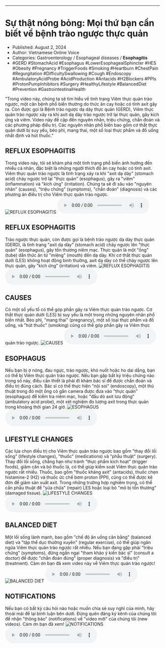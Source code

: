 
---

# Sự thật nóng bỏng: Mọi thứ bạn cần biết về bệnh trào ngược thực quản

- Published: August 2, 2024
- Author: Vietnamese Online Voice
- Categories: Gastroenterology / Esophageal diseases / **Esophagitis**
- #GERD #StomachAcid #Esophagus #LowerEsophagealSphincter #HES #Obesity #Pregnancy #TriggerFoods #Smoking #Heartburn #ChestPain #Regurgitation #DifficultySwallowing #Cough #Endoscopy #AmbulatoryAcidProbe #AcidProduction #Antacids #H2Blockers #PPIs #ProtonPumpInhibitors #Surgery #HealthyLifestyle #BalancedDiet #Prevention #GastrointestinalHealth

"Trong video này, chúng ta sẽ tìm hiểu về tình trạng Viêm thực quản trào ngược, một căn bệnh phổ biến thường do thức ăn cay hoặc có tính axit gây ra. Còn được gọi là Bệnh trào ngược dạ dày thực quản (GERD), Viêm thực quản trào ngược xảy ra khi axit dạ dày trào ngược trở lại thực quản, gây kích ứng và viêm. Video này đề cập đến nguyên nhân, triệu chứng, chẩn đoán và các phương pháp điều trị. Các nguyên nhân phổ biến bao gồm cơ thắt thực quản dưới bị suy yếu, béo phì, mang thai, một số loại thực phẩm và đồ uống nhất định và hút thuốc."


## REFLUX ESOPHAGITIS

Trong video này, tôi sẽ khám phá một tình trạng phổ biến ảnh hưởng đến nhiều cá nhân, đặc biệt là những người thích đồ ăn cay hoặc có tính axit. Viêm thực quản trào ngược là tình trạng xảy ra khi "axit dạ dày" (stomach acid) chảy ngược trở lại "thực quản" (esophagus), gây ra "viêm" (inflammation) và "kích ứng" (irritation). Chúng ta sẽ đi sâu vào "nguyên nhân" (causes), "triệu chứng" (symptoms), "chẩn đoán" (diagnosis) và các phương án điều trị cho Viêm thực quản trào ngược.
![REFLUX ESOPHAGITIS](https://http-archiver-apis-production-80.schnworks.com/storage/images/transitions/2024-08-02/transition-47823643582-Montserrat-Black-004895.jpg)
<audio controls>
    <source src="https://http-archiver-apis-production-80.schnworks.com/storage/storage/audio/file-16484878489.mp3" type="audio/mpeg">
</audio>



## REFLUX ESOPHAGITIS

Trào ngược thực quản, còn được gọi là bệnh trào ngược dạ dày thực quản (GERD), là tình trạng "axit dạ dày" (stomach acid) chảy ngược lên "thực quản" (esophagus), gây tổn thương niêm mạc. Thực quản là một "ống" (tube) dẫn thức ăn từ "miệng" (mouth) đến dạ dày. Khi cơ thắt thực quản dưới (LES) không hoạt động bình thường, axit dạ dày có thể chảy ngược lên thực quản, gây "kích ứng" (irritation) và viêm.
![REFLUX ESOPHAGITIS](https://http-archiver-apis-production-80.schnworks.com/storage/images/transitions/2024-08-02/transition--16121222582-Montserrat-ExtraBold-7B1FA2.jpg)
<audio controls>
    <source src="https://http-archiver-apis-production-80.schnworks.com/storage/storage/audio/file-10083132922.mp3" type="audio/mpeg">
</audio>



## CAUSES

Có một số yếu tố có thể góp phần gây ra Viêm thực quản trào ngược. Cơ thắt thực quản dưới (LES) bị suy yếu là một trong những nguyên nhân phổ biến nhất. Béo phì, "mang thai" (pregnancy), một số loại thực phẩm và đồ uống, và "hút thuốc" (smoking) cũng có thể góp phần gây ra Viêm thực quản trào ngược.
![CAUSES](https://http-archiver-apis-production-80.schnworks.com/storage/images/transitions/2024-08-02/transition-6447954644-Montserrat-Black-4A148C.jpg)
<audio controls>
    <source src="https://http-archiver-apis-production-80.schnworks.com/storage/storage/audio/file-8914497638.mp3" type="audio/mpeg">
</audio>



## ESOPHAGUS

Nếu bạn bị ợ nóng, đau ngực, trào ngược, khó nuốt hoặc ho dai dẳng, bạn có thể bị Viêm thực quản trào ngược. Nếu bạn gặp bất kỳ triệu chứng nào trong số này, điều cần thiết là phải đi khám bác sĩ để được chẩn đoán và điều trị đúng cách. Bác sĩ có thể thực hiện "nội soi" (endoscopy), một thủ thuật trong đó một ống có gắn camera được đưa vào "thực quản" (esophagus) để kiểm tra niêm mạc, hoặc "đầu dò axit lưu động" (ambulatory acid probe), một xét nghiệm đo lượng axit trong thực quản trong khoảng thời gian 24 giờ.
![ESOPHAGUS](https://http-archiver-apis-production-80.schnworks.com/storage/images/transitions/2024-08-02/transition--1506328048-Montserrat-SemiBold-283593.jpg)
<audio controls>
    <source src="https://http-archiver-apis-production-80.schnworks.com/storage/storage/audio/file-59678104026.mp3" type="audio/mpeg">
</audio>



## LIFESTYLE CHANGES

Các lựa chọn điều trị cho Viêm thực quản trào ngược bao gồm "thay đổi lối sống" (lifestyle changes), "thuốc" (medications) và "phẫu thuật" (surgery). Thay đổi lối sống, chẳng hạn như tránh "thực phẩm kích hoạt" (trigger foods), giảm cân và bỏ thuốc lá, có thể giúp kiểm soát Viêm thực quản trào ngược rất nhiều. Thuốc, bao gồm "thuốc kháng axit" (antacids), thuốc chẹn histamine-2 (H2) và thuốc ức chế bơm proton (PPI), cũng có thể được kê đơn để giảm sản xuất axit. Trong những trường hợp nghiêm trọng, có thể cần phẫu thuật để "sửa chữa" (repair) LES hoặc loại bỏ "mô bị tổn thương" (damaged tissue).
![LIFESTYLE CHANGES](https://http-archiver-apis-production-80.schnworks.com/storage/images/transitions/2024-08-02/transition--75862399171-Montserrat-SemiBold-9C27B0.jpg)
<audio controls>
    <source src="https://http-archiver-apis-production-80.schnworks.com/storage/storage/audio/file-30665077321.mp3" type="audio/mpeg">
</audio>



## BALANCED DIET

Một lối sống lành mạnh, bao gồm "chế độ ăn uống cân bằng" (balanced diet) và "tập thể dục thường xuyên" (regular exercise), có thể giúp ngăn ngừa Viêm thực quản trào ngược rất nhiều. Nếu bạn đang gặp phải "triệu chứng" (symptoms), đừng ngần ngại "tham khảo ý kiến ​​bác sĩ" (consult a doctor) để được "chẩn đoán đúng" (proper diagnosis) và "điều trị" (treatment). Cảm ơn bạn đã xem video này về Viêm thực quản trào ngược!
![BALANCED DIET](https://http-archiver-apis-production-80.schnworks.com/storage/images/transitions/2024-08-02/transition-9086466308-Montserrat-Thin-1A237E.jpg)
<audio controls>
    <source src="https://http-archiver-apis-production-80.schnworks.com/storage/storage/audio/file-44514501801.mp3" type="audio/mpeg">
</audio>



## NOTIFICATIONS

Nếu bạn có bất kỳ câu hỏi nào hoặc muốn chia sẻ suy nghĩ của mình, hãy thoải mái để lại bình luận bên dưới. Đừng quên đăng ký kênh của chúng tôi để nhận "thông báo" (notifications) về "video mới" của chúng tôi (new videos). Cảm ơn bạn đã xem!
![NOTIFICATIONS](https://http-archiver-apis-production-80.schnworks.com/storage/images/transitions/2024-08-02/transition--28210319792-Montserrat-Regular-004895.jpg)
<audio controls>
    <source src="https://http-archiver-apis-production-80.schnworks.com/storage/storage/audio/file-4120430631.mp3" type="audio/mpeg">
</audio>

